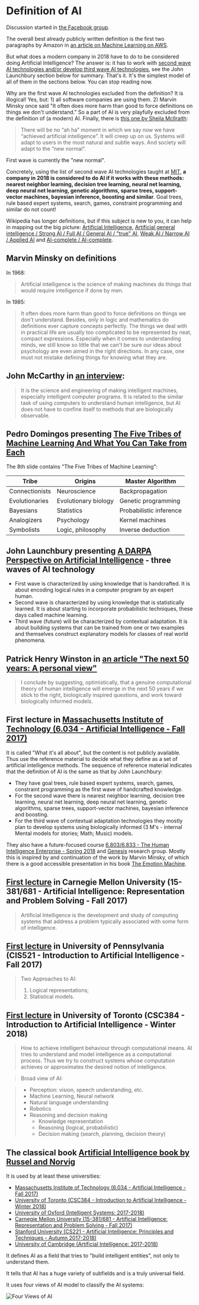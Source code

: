 # Definition of AI

Discussion started in [the Facebook group](https://www.facebook.com/groups/artificialintelligence.lt/permalink/1698578623535968/).

The overall best already publicly written definition is the first two paragraphs by Amazon in [an article on Machine Learning on AWS](https://aws.amazon.com/machine-learning/what-is-ai/).

But what does a modern company in 2018 have to do to be considered doing Artificial Intelligence?
The answer is: it has to work with [second wave AI technologies and/or develop third wave AI technologies](https://youtu.be/-O01G3tSYpU?t=3m43s), see the John Launchbury section below for summary.
That's it.
It's the simplest model of all of them in the sections below.
You can stop reading now.

Why are the first wave AI technologies excluded from the definition?
It is illogical!
Yes, but: 1) all software companies are using them. 2) Marvin Minsky once said "It often does more harm than good to force definitions on things we don't understand."
So a part of AI is very playfully excluded from the definition of (a modern) AI.
Finally, there is [this one by Sheila McIlraith](http://www.teach.cs.toronto.edu/~csc384h/winter/Lectures/csc384w18-Lecture01-Intro.pdf):

> There will be no “ah ha” moment in which we say now we have “achieved artificial intelligence”.
> It will creep up on us.
> Systems will adapt to users in the most natural and subtle ways.
> And society will adapt to the “new normal”.

First wave is currently the "new normal".

Concretely, using the list of second wave AI technologies taught at [MIT](https://ai6034.mit.edu/wiki/index.php?title=Reference_material_and_playlist), __a company in 2018 is considered to do AI if it works with these methods: nearest neighbor learning, decision tree learning, neural net learning, deep neural net learning, genetic algorithms, sparse trees, support-vector machines, bayesian inference, boosting and similar__.
Goal trees, rule based expert systems, search, games, constraint programming and similar do not count!

Wikipedia has longer definitions, but if this subject is new to you, it can help in mapping out the big picture: [Artificial Intelligence](https://en.wikipedia.org/wiki/Artificial_intelligence), [Artificial general intelligence / Strong AI / Full AI / General AI / "true" AI](https://en.wikipedia.org/wiki/Artificial_general_intelligence), [Weak AI / Narrow AI / Applied AI](https://en.wikipedia.org/wiki/Weak_AI) and [AI-complete / AI-complete](https://en.wikipedia.org/wiki/AI-complete).

## Marvin Minsky on definitions

In 1968:
> Artificial intelligence is the science of making machines do things that would require intelligence if done by men.

In 1985:
> It often does more harm than good to force definitions on things we don't understand. Besides, only in logic and mathematics do definitions ever capture concepts perfectly. The things we deal with in practical life are usually too complicated to be represented by neat, compact expressions. Especially when it comes to understanding minds, we still know so little that we can't be sure our ideas about psychology are even aimed in the right directions. In any case, one must not mistake defining things for knowing what they are.

## John McCarthy in [an interview](http://jmc.stanford.edu/artificial-intelligence/what-is-ai/index.html):

>It is the science and engineering of making intelligent machines, especially intelligent computer programs. It is related to the similar task of using computers to understand human intelligence, but AI does not have to confine itself to methods that are biologically observable.

## Pedro Domingos presenting [The Five Tribes of Machine Learning And What You Can Take from Each](https://learning.acm.org/webinar_pdfs/PedroDomingos_FTFML_WebinarSlides.pdf)

The 8th slide contains "The Five Tribes of Machine Learning":

| Tribe          | Origins              | Master Algorithm        |
| -------------- | -------------------- | ----------------------- |
| Connectionists | Neuroscience         | Backpropagation         |
| Evolutionaries | Evolutionary biology | Genetic programming     |
| Bayesians      | Statistics           | Probabilistic inference |
| Analogizers    | Psychology           | Kernel machines         |
| Symbolists     | Logic, philosophy    | Inverse deduction       |

## John Launchbury presenting [A DARPA Perspective on Artificial Intelligence](https://www.youtube.com/watch?v=-O01G3tSYpU) - three waves of AI technology

* First wave is characterized by using knowledge that is handcrafted. It is about encoding logical rules in a computer program by an expert human.
* Second wave is characterized by using knowledge that is statistically learned. It is about starting to incorporate probabilistic techniques, these days called machine learning.
* Third wave (future) will be characterized by contextual adaptation. It is about building systems that can be trained from one or two examples and themselves construct explanatory models for classes of real world phenomena.

## Patrick Henry Winston in [an article "The next 50 years: A personal view"](https://dspace.mit.edu/handle/1721.1/108137)

> I conclude by suggesting, optimistically, that a genuine computational theory of human intelligence will emerge in the next 50 years if we stick to the right, biologically inspired questions, and work toward biologically informed models.

## First lecture in [Massachusetts Institute of Technology (6.034 - Artificial Intelligence - Fall 2017)](https://ai6034.mit.edu/wiki/index.php?title=Reference_material_and_playlist)

It is called "What it's all about", but the content is not publicly available.
Thus use the reference material to decide what they define as a set of artificial intelligence methods.
The sequence of reference material indicates that the definition of AI is the same as that by John Launchbury:

* They have goal trees, rule based expert systems, search, games, constraint programming as the first wave of handcrafted knowledge.
* For the second wave there is nearest neighbor learning, decision tree learning, neural net learning, deep neural net learning, genetic algorithms, sparse trees, support-vector machines, bayesian inference and boosting.
* For the third wave of contextual adaptation technologies they mostly plan to develop systems using biologically informed (3 M's - internal Mental models for stories; Math; Music) models.

They also have a future-focused course [6.803/6.833 - The Human Intelligence Enterprise - Spring 2018](http://courses.csail.mit.edu/6.803/) and [Genesis](http://groups.csail.mit.edu/genesis/) research group.
Mostly this is inspired by and continuation of the work by Marvin Minsky, of which there is a good accessible presentation in his book [The Emotion Machine](http://www.simonandschuster.com/books/The-Emotion-Machine/Marvin-Minsky/9780743276641).

## [First lecture](http://www.cs.cmu.edu/~15381-f17/intro%20to%20AI.pptx) in Carnegie Mellon University (15-381/681 - Artificial Intelligence: Representation and Problem Solving - Fall 2017)

> Artificial Intelligence is the development and study of computing systems that address a problem typically associated with some form of intelligence.

## [First lecture](http://www.seas.upenn.edu/~cis521/Lectures/ClassIntro-2017-6up.pdf) in University of Pennsylvania (CIS521 - Introduction to Artificial Intelligence - Fall 2017)

> Two Approaches to AI:
> 1) Logical representations;
> 2) Statistical models.

## [First lecture](http://www.teach.cs.toronto.edu/~csc384h/winter/Lectures/csc384w18-Lecture01-Intro.pdf) in University of Toronto (CSC384 - Introduction to Artificial Intelligence - Winter 2018)

> How to achieve intelligent behaviour through computational means.
> AI tries to understand and model intelligence as a computational process. Thus we try to construct systems whose computation achieves or approximates the desired notion of intelligence.

> Broad view of AI:

> * Perception: vision, speech understanding, etc.
> * Machine Learning, Neural network
> * Natural language understanding
> * Robotics
> * Reasoning and decision making
>     * Knowledge representation
>     * Reasoning (logical, probabilistic)
>     * Decision making (search, planning, decision theory)

## The classical book [Artificial Intelligence book by Russel and Norvig](https://www.amazon.com/Artificial-Intelligence-Modern-Approach-3rd/dp/0136042597)

It is used by at least these universities:

* [Massachusetts Institute of Technology (6.034 - Artificial Intelligence - Fall 2017)](https://ai6034.mit.edu/)
* [University of Toronto (CSC384 - Introduction to Artificial Intelligence - Winter 2018)](http://www.teach.cs.toronto.edu/~csc384h/winter/lectures.html)
* [University of Oxford (Intelligent Systems: 2017-2018)](https://www.cs.ox.ac.uk/teaching/courses/2017-2018/intellsystems/index.html)
* [Carnegie Mellon University (15-381/681 - Artificial Intelligence: Representation and Problem Solving - Fall 2017)](http://www.cs.cmu.edu/~15381-f17/)
* [Stanford University (CS221 - Artificial Intelligence: Principles and Techniques - Autumn 2017-2018)](http://www.stanford.edu/class/cs221/)
* [University of Cambridge (Artificial Intelligence: 2017-2018)](https://www.cl.cam.ac.uk/teaching/1718/ArtInt/)

It defines AI as a field that tries to "build intelligent entities", not only to understand them.

It tells that AI has a huge variety of subfields and is a truly universal field.

It uses four views of AI model to classify the AI systems:

![Four Views of AI](https://image.slidesharecdn.com/01-intro1-120330194216-phpapp01/95/01-intro1-12-728.jpg)

